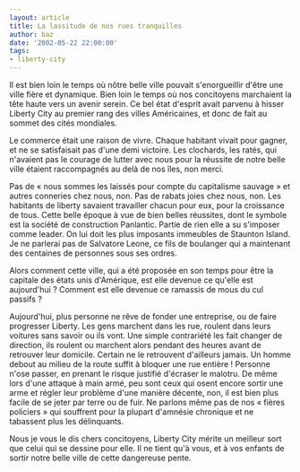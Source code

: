 ```yaml
---
layout: article
title: La lassitude de nos rues tranquilles
author: baz
date: '2002-05-22 22:00:00'
tags:
- liberty-city
---
```


Il est bien loin le temps où nôtre belle ville pouvait s'enorgueillir d'être une ville fière et dynamique. Bien loin le temps où nos concitoyens marchaient la tête haute vers un avenir serein. Ce bel état d'esprit avait parvenu à hisser Liberty City au premier rang des villes Américaines, et donc de fait au sommet des cités mondiales.

Le commerce était une raison de vivre. Chaque habitant vivait pour gagner, et ne se satisfaisait pas d'une demi victoire. Les clochards, les ratés, qui n'avaient pas le courage de lutter avec nous pour la réussite de notre belle ville étaient raccompagnés au delà de nos îles, non merci.

Pas de « nous sommes les laissés pour compte du capitalisme sauvage » et autres conneries chez nous, non. Pas de rabats joies chez nous, non. Les habitants de liberty savaient travailler chacun pour eux, pour la croissance de tous. Cette belle époque à vue de bien belles réussites, dont le symbole est la société de construction Panlantic. Partie de rien elle a su s'imposer comme leader. On lui doit les plus imposants immeubles de Staunton Island. Je ne parlerai pas de Salvatore Leone, ce fils de boulanger qui a maintenant des centaines de personnes sous ses ordres.

Alors comment cette ville, qui a été proposée en son temps pour être la capitale des états unis d'Amérique, est elle devenue ce qu'elle est aujourd'hui ? Comment est elle devenue ce ramassis de mous du cul passifs ?

Aujourd'hui, plus personne ne rêve de fonder une entreprise, ou de faire progresser Liberty. Les gens marchent dans les rue, roulent dans leurs voitures sans savoir ou ils vont. Une simple contrariété les fait changer de direction, ils roulent ou marchent alors pendant des heures avant de retrouver leur domicile. Certain ne le retrouvent d'ailleurs jamais. Un homme debout au milieu de la route suffit à bloquer une rue entière ! Personne n'ose passer, en prenant le risque justifié d'écraser le malotru. De même lors d'une attaque à main armé, peu sont ceux qui osent encore sortir une arme et régler leur problème d'une manière décente, non, il est bien plus facile de se jeter par terre ou de fuir. Ne parlons même pas de nos « fières policiers » qui souffrent pour la plupart d'amnésie chronique et ne tabassent plus les délinquants.

Nous je vous le dis chers concitoyens, Liberty City mérite un meilleur sort que celui qui se dessine pour elle. Il ne tient qu'à vous, et à vos enfants de sortir notre belle ville de cette dangereuse pente.

<!--kg-card-end: markdown-->
